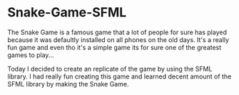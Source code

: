# Snake-Game-SFML
The Snake Game is a famous game that a lot of people for sure has played because it was defaultly installed on all phones on the old days. It's a really fun game and even tho it's a simple game its for sure one of the greatest games to play...

Today I decided to create an replicate of the game by using the SFML library. I had really fun creating this game and learned decent amount of the SFML library by making the Snake Game.
